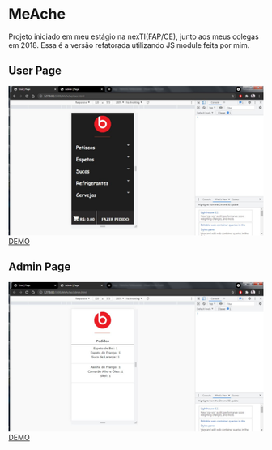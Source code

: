 # MeAche

<p>
  Projeto iniciado em meu estágio na nexTI(FAP/CE), junto aos meus colegas em 2018.
  Essa é a versão refatorada utilizando JS module feita por mim.
</p>

<h2>User Page</h2>
<img src="https://github.com/wpaq/MeAche/blob/main/MeAche/resources/_img/userPage.JPG">
<a href="https://me-ache-6c62e.web.app/user.html">DEMO</a>

<h2>Admin Page</h2>
<img src="https://github.com/wpaq/MeAche/blob/main/MeAche/resources/_img/adminPage.JPG">
<a href="https://me-ache-6c62e.web.app/admin.html">DEMO</a>



